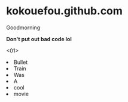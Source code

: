 # kokouefou.github.com
Goodmorning 

**Don't put out bad code lol**

<01>
 <li>Bullet</li>
  <li>Train</li>
   <li>Was</li>
    <li>A</li>
     <li>cool</li>
      <li>movie</li>
</01>